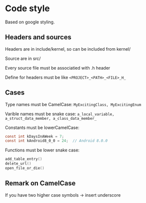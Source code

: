# Code style

Based on google styling.

## Headers and sources

Headers are in include/kernel, so can be included from kernel/

Source are in src/

Every source file must be associatied with .h header

Define for headers must be like `<PROJECT>_<PATH>_<FILE>_H_`

## Cases

Type names must be CamelCase: `MyExcitingClass, MyExcitingEnum`

Varible names must be snake case: `a_local_variable, a_struct_data_member, a_class_data_member_`

Constants must be lowerCamelCase:

```c
const int kDaysInAWeek = 7;
const int kAndroid8_0_0 = 24;  // Android 8.0.0
```

Functions must be lower snake case:

```c
add_table_entry()
delete_url()
open_file_or_die()
```

## Remark on CamelCase

If you have two higher case symbols -> insert underscore
